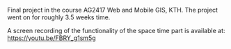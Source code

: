 Final project in the course AG2417 Web and Mobile GIS, KTH. 
The project went on for roughly 3.5 weeks time. 

A screen recording of the functionality of the space time part is available at: https://youtu.be/FBRY_g1sm5g
